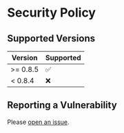 # Security Policy

## Supported Versions

| Version    | Supported          |
| ---------- | ------------------ |
| >= 0.8.5   | :white_check_mark: |
| < 0.8.4    | :x:                |

## Reporting a Vulnerability

Please [open an issue](https://github.com/yliu7949/KouShare-dl/issues/new?assignees=yliu7949&title=%5BSecurity%5D).
